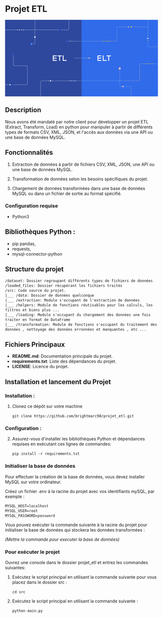 
# Projet ETL

![# Projet ETL](./projet-elt.jpg)

## Description 

Nous avons été mandaté par notre client pour développer un projet ETL (Extract, Transform, Load) en python pour manipuler à partir de différents types de formats CSV, XML, JSON, et l'accès aux données via une API ou une base de données MySQL.

## Fonctionnalités 

1. Extraction de données à partir de fichiers CSV, XML, JSON, une API ou une base de données MySQL.

2. Transformation de données selon les besoins spécifiques du projet.

3. Chargement de données transformées dans une base de données MySQL ou dans un fichier de sortie au format spécifié.

### Configuration requise
 
- Python3

## Bibliothèques Python :

- pip pandas,
- requests,
- mysql-connector-python

## Structure du projet

```
/dataset: Dossier regroupant différents types de fichiers de données
/loaded_files: Dossier récupérant les fichiers traités
/src: Code source du projet.
|___ /data: Dossier de données quelconque
|___ /extraction: Module s'occupant de l'extraction de données
|___ /helpers: Module de fonctions réutisables pour les calculs, les filtres et biens plus ...
|___ /loading: Module s'occupant du chargement des données une fois traiter en format de DataFrame
|___ /transformation: Module de fonctions s'occupant du traitement des données , nettoyage des données erronnées et manquantes , etc ...

```


## Fichiers Principaux

- **README.md**: Documentation principale du projet.
- **requirements.txt**: Liste des dépendances du projet.
- **LICENSE**: Licence du projet.


## Installation et lancement du Projet 


### Installation : 

1. Clonez ce dépôt sur votre machine

    ```git clone https://github.com/brightmarc90/projet_etl.git```

### Configuration :

2. Assurez-vous d'installer les bibliothèques Python et dépendances requises en exécutant ces lignes de commandes:

    ```pip install -r requirements.txt```





### Initialiser la base de données

Pour effectuer la création de la base de données, vous devez installer MySQL sur votre ordinateur.

Créez un fichier .env à la racine du projet avec vos identifiants mySQL, par exemple :

```
MYSQL_HOST=localhost
MYSQL_USER=root
MYSQL_PASSWORD=password
```


Vous pouvez exécuter la commande suivante à la racine du projet pour initialiser la base de données qui stockera les données transformées :

_(Mettre la commande pour executer la base de données)_


### Pour exécuter le projet 

Ouvrez une console dans le dossier projet_etl et entrez les commandes suivantes:

1. Exécutez le script principal en utilisant la commande suivante pour vous placez dans le dossier src :

    ```cd src```

2. Exécutez le script principal en utilisant la commande suivante :

    ```python main.py```